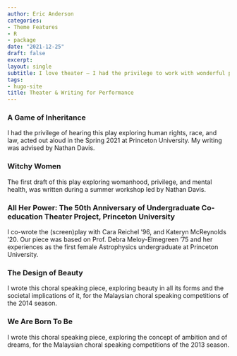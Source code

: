 ```yaml
---
author: Eric Anderson
categories:
- Theme Features
- R
- package
date: "2021-12-25"
draft: false
excerpt: 
layout: single
subtitle: I love theater — I had the privilege to work with wonderful people during my minor in Theater at Princeton University. In particular, I love acting, and playwriting. In high school, I acted, with my drama team, and competed in drama competitions, going all the way to nationals! I wrote for my school's choral speaking team for state competitions.
tags:
- hugo-site
title: Theater & Writing for Performance
---
```


### A Game of Inheritance

I had the privilege of hearing this play exploring human rights, race, and law, acted out aloud in the Spring 2021 at Princeton University. My writing was advised by Nathan Davis.

### Witchy Women

The first draft of this play exploring womanhood, privilege, and mental health, was written during a summer workshop led by Nathan Davis.


### All Her Power: The 50th Anniversary of Undergraduate Co-education Theater Project, Princeton University

I co-wrote the (screen)play with Cara Reichel ’96, and Kateryn McReynolds ’20. Our piece was based on Prof. Debra Meloy-Elmegreen ’75 and her experiences as the first female Astrophysics undergraduate at Princeton University.

### The Design of Beauty

I wrote this choral speaking piece, exploring beauty in all its forms and the societal implications of it, for the Malaysian choral speaking competitions of the 2014 season.

### We Are Born To Be

I wrote this choral speaking piece, exploring the concept of ambition and of dreams, for the Malaysian choral speaking competitions of the 2013 season.


